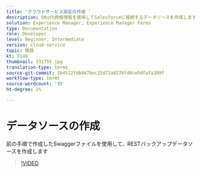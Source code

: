 ```yaml
---
title: 'クラウドサービス設定の作成 '
description: OAuth資格情報を使用してSalesforceに接続するデータソースを作成します
solution: Experience Manager, Experience Manager Forms
type: Documentation
role: Developer
level: Beginner, Intermediate
version: cloud-service
topic: 開発
kt: 7148
thumbnail: 331755.jpg
translation-type: tm+mt
source-git-commit: 1b4512fdb047bec15d72a8278fd0ce5dfafa309f
workflow-type: tm+mt
source-wordcount: '35'
ht-degree: 2%

---
```


# データソースの作成

前の手順で作成したSwaggerファイルを使用して、RESTバックアップデータソースを作成します

>[!VIDEO](https://video.tv.adobe.com/v/331755/?quality=12&learn=on)

